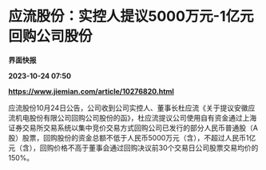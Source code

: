 # 应流股份：实控人提议5000万元-1亿元回购公司股份
**界面快报**

**2023-10-24 07:50**

**https://www.jiemian.com/article/10276820.html**

应流股份10月24日公告，公司收到公司实控人、董事长杜应流《关于提议安徽应流机电股份有限公司回购公司股份的函》，杜应流提议公司使用自有资金通过上海证券交易所交易系统以集中竞价交易方式回购公司已发行的部分人民币普通股（A股）股票，回购股份的资金总额不低于人民币5000万元（含），不超过人民币1亿元（含），回购价格不高于董事会通过回购决议前30个交易日公司股票交易均价的150%。